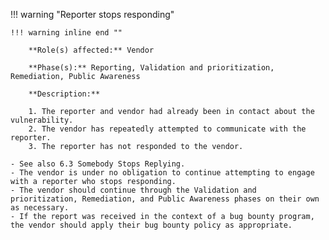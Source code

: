 <a name="10"></a>
!!! warning "Reporter stops responding"

    !!! warning inline end ""

        **Role(s) affected:** Vendor

        **Phase(s):** Reporting, Validation and prioritization, Remediation, Public Awareness

        **Description:**

        1. The reporter and vendor had already been in contact about the vulnerability.
        2. The vendor has repeatedly attempted to communicate with the reporter.
        3. The reporter has not responded to the vendor.

    - See also 6.3 Somebody Stops Replying.
    - The vendor is under no obligation to continue attempting to engage with a reporter who stops responding.
    - The vendor should continue through the Validation and prioritization, Remediation, and Public Awareness phases on their own as necessary.
    - If the report was received in the context of a bug bounty program, the vendor should apply their bug bounty policy as appropriate.

